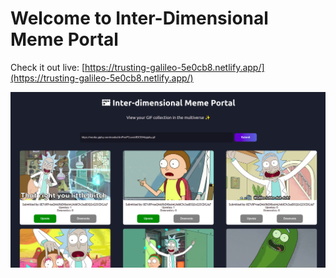 # Welcome to Inter-Dimensional Meme Portal

Check it out live: [https://trusting-galileo-5e0cb8.netlify.app/](https://trusting-galileo-5e0cb8.netlify.app/)

![](/src/assets/portal.png)
